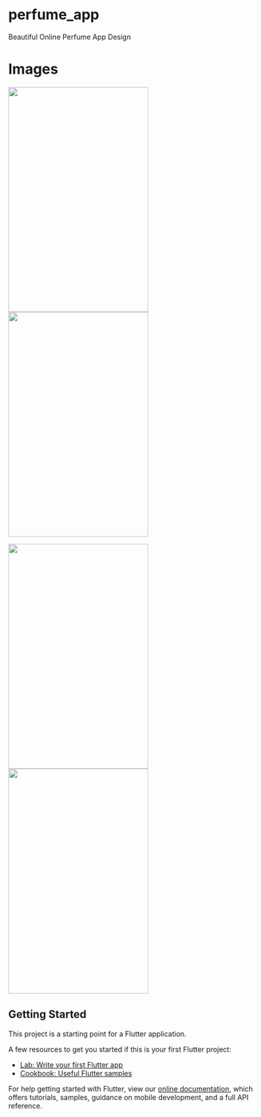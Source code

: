 # perfume_app

Beautiful Online Perfume App Design

# Images

<img src="https://user-images.githubusercontent.com/73787635/132390427-ab219a9f-7db9-4268-aa71-b3b3f6679d7f.jpeg" height = 450, width = 280/>          <img src="https://user-images.githubusercontent.com/73787635/132390645-fc6f8ca3-add8-438e-ac5c-e7f34664bf90.jpeg" height = 450, width = 280/>

<img src="https://user-images.githubusercontent.com/73787635/132390886-2e515fd5-aefe-491e-b618-f9e693ced6ed.jpeg" height = 450, width = 280/>  <img src="https://user-images.githubusercontent.com/73787635/132391029-bb561c65-9eb4-4c70-bf35-b16948ef645a.jpeg" height = 450, width = 280/>


## Getting Started

This project is a starting point for a Flutter application.

A few resources to get you started if this is your first Flutter project:

- [Lab: Write your first Flutter app](https://flutter.dev/docs/get-started/codelab)
- [Cookbook: Useful Flutter samples](https://flutter.dev/docs/cookbook)

For help getting started with Flutter, view our
[online documentation](https://flutter.dev/docs), which offers tutorials,
samples, guidance on mobile development, and a full API reference.
